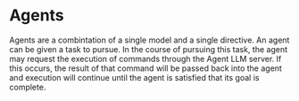 # Agents
Agents are a combintation of a single model and a single directive. An agent can be given a task to pursue. In the course of pursuing this task, the agent may request the execution of commands through the Agent LLM server. If this occurs, the result of that command will be passed back into the agent and execution will continue until the agent is satisfied that its goal is complete.